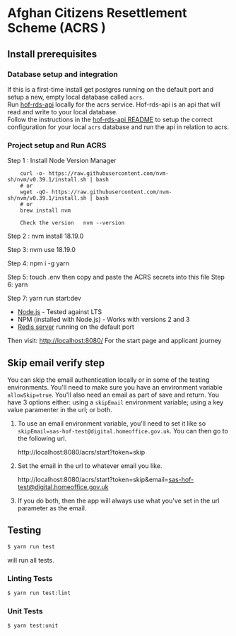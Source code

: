 # Afghan Citizens Resettlement Scheme (ACRS )


## Install prerequisites

### Database setup and integration
If this is a first-time install get postgres running on the default port and setup a new, empty local database called `acrs`.  
Run [hof-rds-api](https://github.com/UKHomeOffice/hof-rds-api) locally for the acrs service. Hof-rds-api is an api that will read and write to your local database.  
Follow the instructions in the [hof-rds-api README](https://github.com/UKHomeOffice/hof-rds-api/blob/master/README.md) to setup the correct configuration for your local `acrs` database and run the api in relation to acrs.

### Project setup and Run ACRS
Step 1 : Install Node Version Manager

        curl -o- https://raw.githubusercontent.com/nvm-sh/nvm/v0.39.1/install.sh | bash
        # or
        wget -qO- https://raw.githubusercontent.com/nvm-sh/nvm/v0.39.1/install.sh | bash
        # or
        brew install nvm

        Check the version   nvm --version

Step 2 : nvm install 18.19.0

Step 3: nvm use 18.19.0

Step 4: npm i -g yarn

Step 5: touch .env
        then copy and paste the ACRS secrets into this file 
Step 6: yarn

Step 7: yarn run start:dev

- [Node.js](https://nodejs.org/en/) - Tested against LTS
- NPM (installed with Node.js) - Works with versions 2 and 3
- [Redis server](http://redis.io/download) running on the default port

Then visit: [http://localhost:8080/](http://localhost:8080/) For the start page and applicant journey


## Skip email verify step

You can skip the email authentication locally or in some of the testing environments.  You'll need to make sure you have an environment variable `allowSkip=true`. You'll also need an email as part of save and return.  You have 3 options either: using a `skipEmail` environment variable; using a key value paramenter in the url; or both.

1. To use an email environment variable, you'll need to set it like so `skipEmail=sas-hof-test@digital.homeoffice.gov.uk`. You can then go to the following url.

    http://localhost:8080/acrs/start?token=skip

2. Set the email in the url to whatever email you like.

    http://localhost:8080/acrs/start?token=skip&email=sas-hof-test@digital.homeoffice.gov.uk

3. If you do both, then the app will always use what you've set in the url parameter as the email.


## Testing

```bash
$ yarn run test
```
will run all tests.

### Linting Tests

```bash
$ yarn run test:lint
```

### Unit Tests

```bash
$ yarn test:unit
```

